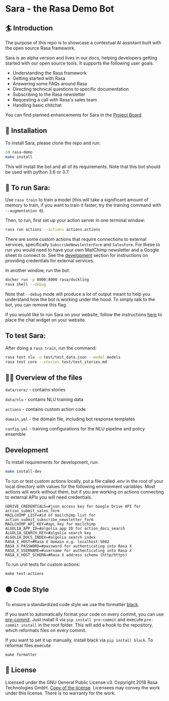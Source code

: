 # Sara - the Rasa Demo Bot

## :surfer: Introduction
The purpose of this repo is to showcase a contextual AI assistant built with the open source Rasa framework.

Sara is an alpha version and lives in our docs, 
helping developers getting started with our open source tools. It supports the following user goals:

- Understanding the Rasa framework
- Getting started with Rasa
- Answering some FAQs around Rasa
- Directing technical questions to specific documentation
- Subscribing to the Rasa newsletter
- Requesting a call with Rasa's sales team
- Handling basic chitchat

You can find planned enhancements for Sara in the
[Project Board](https://github.com/RasaHQ/rasa-demo/projects/1)

## 👷‍ Installation

To install Sara, please clone the repo and run:

```sh
cd rasa-demo
make install
```

This will install the bot and all of its requirements.
Note that this bot should be used with python 3.6 or 3.7.


## 🤖 To run Sara:

Use `rasa train` to train a model (this will take a significant amount of memory to train,
if you want to train it faster, try the training command with
`--augmentation 0`).

Then, to run, first set up your action server in one terminal window:
```bash
rasa run actions --actions actions.actions
```

There are some custom actions that require connections to external services,
specifically `SubscribeNewsletterForm` and `SalesForm`. For these
to run you would need to have your own MailChimp newsletter and a Google sheet
to connect to. See the [development](#development) section for instructions on providing
credentials for external services.

In another window, run the bot:
```bash
docker run -p 8000:8000 rasa/duckling
rasa shell --debug
```

Note that `--debug` mode will produce a lot of output meant to help you understand how the bot is working 
under the hood. To simply talk to the bot, you can remove this flag.

If you would like to run Sara on your website, follow the instructions
[here](https://github.com/botfront/rasa-webchat) to place the chat widget on
your website.

## To test Sara:

After doing a `rasa train`, run the command:

```bash
rasa test nlu -u test/test_data.json --model models
rasa test core --stories test/test_stories.md
```

## 👩‍💻 Overview of the files

`data/core/` - contains stories 

`data/nlu` - contains NLU training data

`actions` - contains custom action code

`domain.yml` - the domain file, including bot response templates

`config.yml` - training configurations for the NLU pipeline and policy ensemble


## Development

To install requirements for development, run:

```sh
make install-dev
```

To run or test custom actions locally, put a file called .env in the root of your local directory with values
for the following environment variables. Most actions will work without them, but if you are working on actions
connecting to external APIs you will need credentials.


```
GDRIVE_CREDENTIALS=#json access key for Google Drive API for action_submit_sales_form
MAILCHIMP_LIST=#id of mailchimp list for action_submit_subscribe_newsletter_form
MAILCHIMP_API_KEY=#api key for mailchimp
ALGOLIA_APP_ID=#algolia app ID for action_docs_search 
ALGOLIA_SEARCH_KEY=#algolia search key
ALGOLIA_DOCS_INDEX=#algolia search index
RASA_X_HOST=#Rasa X domain e.g. localhost:5002
RASA_X_PASSWORD=#password for authenticating into Rasa X
RASA_X_USERNAME=#username for authenticating into Rasa X
RASA_X_HOST_SCHEMA=#Rasa X address schema (http/https)
```

To run unit tests for custom actions:

```
make test-actions
```

## ⚫️ Code Style

To ensure a standardized code style we use the formatter [black](https://github.com/ambv/black).

If you want to automatically format your code on every commit, you can use [pre-commit](https://pre-commit.com/).
Just install it via `pip install pre-commit` and execute `pre-commit install` in the root folder.
This will add a hook to the repository, which reformats files on every commit.

If you want to set it up manually, install black via `pip install black`.
To reformat files execute
```
make formatter
```

## :gift: License
Licensed under the GNU General Public License v3. Copyright 2018 Rasa Technologies
GmbH. [Copy of the license](https://github.com/RasaHQ/rasa-demo/blob/main/LICENSE).
Licensees may convey the work under this license. There is no warranty for the work.
